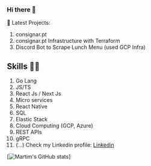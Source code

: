 ### Hi there 👋

👷 Latest Projects: 

1. consignar.pt
2. consignar.pt Infrastructure with Terraform
3. Discord Bot to Scrape Lunch Menu (used GCP Infra)

## Skills 👨‍💻

1. Go Lang
2. JS/TS
3. React Js / Next Js
4. Micro services
5. React Native
6. SQL
7. Elastic Stack
8. Cloud Computing (GCP, Azure)
9. REST APIs
10. gRPC
11. (...) Check my Linkedin profile: [Linkedin](www.linkedin.com/in/martimmourao)

[![Martim's GitHub stats](https://github-readme-stats.vercel.app/api?username=mdmourao)]
